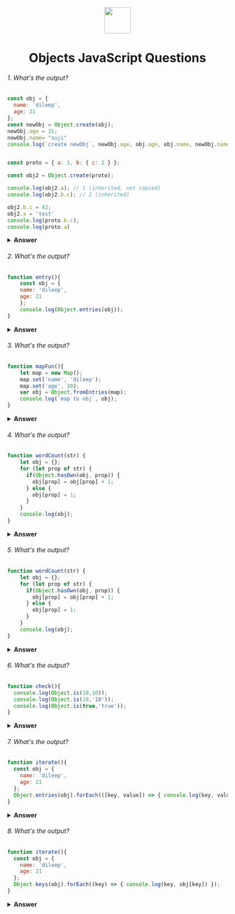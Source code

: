 <div align="center">
  <img height="60" src="https://img.icons8.com/color/344/javascript.png">
  <h1>Objects JavaScript Questions</h1>
</div>



###### 1. What's the output?

```javascript
const obj = {
  name: 'dileep',
  age: 21
};
const newObj = Object.create(obj);
newObj.age = 31;
newObj.name= "suji"
console.log(`create newObj`, newObj.age, obj.age, obj.name, newObj.name);


const proto = { a: 1, b: { c: 2 } };

const obj2 = Object.create(proto);

console.log(obj2.a); // 1 (inherited, not copied)
console.log(obj2.b.c); // 2 (inherited)

obj2.b.c = 42;
obj2.a = 'test'
console.log(proto.b.c);
console.log(proto.a)

```
<details><summary><b>Answer</b></summary>
<p>
  primtives cant be shadow here
  object will shadow here
</p>
</details>

###### 2. What's the output?

```javascript
function entry(){
    const obj = {
    name: 'dileep',
    age: 21
    };
    console.log(Object.entries(obj));
}
```
<details><summary><b>Answer</b></summary>
<p>
</p>
</details>

###### 3. What's the output?

```javascript
function mapFun(){
    let map = new Map();
    map.set('name', 'dileep');
    map.set('age', 30);
    var obj = Object.fromEntries(map);
    console.log(`map to obj`, obj);
}
```
<details><summary><b>Answer</b></summary>
<p>
</p>
</details>


###### 4. What's the output?

```javascript
function wordCount(str) {
    let obj = {};
    for (let prop of str) {
      if(Object.hasOwn(obj, prop)) {
        obj[prop] = obj[prop] + 1;
      } else {
        obj[prop] = 1;
      }
    }
    console.log(obj);
}
```
<details><summary><b>Answer</b></summary>
<p>
</p>
</details>

###### 5. What's the output?

```javascript
function wordCount(str) {
    let obj = {};
    for (let prop of str) {
      if(Object.hasOwn(obj, prop)) {
        obj[prop] = obj[prop] + 1;
      } else {
        obj[prop] = 1;
      }
    }
    console.log(obj);
}
```
<details><summary><b>Answer</b></summary>
<p>
</p>
</details>

###### 6. What's the output?

```javascript
function check(){
  console.log(Object.is(10,10));
  console.log(Object.is(10,'10'));
  console.log(Object.is(true,'true'));
}
```
<details><summary><b>Answer</b></summary>
<p>
</p>
</details>

###### 7. What's the output?

```javascript
function iterate(){
  const obj = {
    name: 'dileep',
    age: 21
  };
  Object.entries(obj).forEach(([key, value]) => { console.log(key, value) });
}
```
<details><summary><b>Answer</b></summary>
<p>
</p>
</details>

###### 8. What's the output?

```javascript
function iterate(){
  const obj = {
    name: 'dileep',
    age: 21
  };
  Object.keys(obj).forEach((key) => { console.log(key, obj[key]) });
}
```
<details><summary><b>Answer</b></summary>
<p>
</p>
</details>
